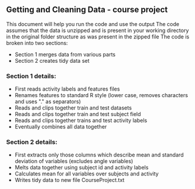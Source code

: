 ## Getting and Cleaning Data - course project

This document will help you run the code and use the output
The code assumes that the data is unzipped and is present in your working directory in the original folder structure as was present in the zipped file
The code is broken into two sections:
* Section 1 merges data from various parts
* Section 2 creates tidy data set

### Section 1 details:
* First reads activity labels and features files
* Renames features to standard R style (lower case, removes characters and uses "." as separators)
* Reads and clips together train and test datasets
* Reads and clips together train and test subject field
* Reads and clips together trains and test activity labels
* Eventually combines all data together

### Section 2 details:
* First extracts only those columns which describe mean and standard deviation of variables (excludes angle variables)
* Melts data together using subject id and activity labels
* Calculates mean for all variables over subjects and activity
* Writes tidy data to new file CourseProject.txt
